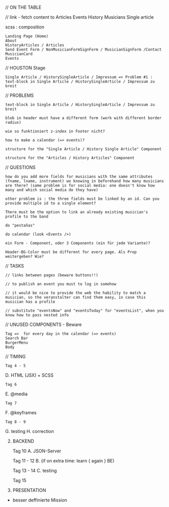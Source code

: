 // ON THE TABLE

// link - fetch content to 
        Articles
        Events
        History
        Musicians
        Single article
        
scss : composition

    Landing Page (Home)
    About
    HistoryArticles / Articles
    Send Event Form / NonMusicianFormSignForm / MusicianSignForm /Contact
    MusicianCard
    Events


// HOUSTON Stage

    Single Article / HistorySingleArticle / Impressum => Problem #1 : text-block in Single Article / HistorySingleArticle / Impressum zu breit


// PROBLEMS

    text-block in Single Article / HistorySingleArticle / Impressum zu breit

    blob in header must have a different form (work with different border radius)

    wie so funktioniert z-index in Footer nicht?

    how to make a calendar (=> events)?

    structure for the "Single Article / History Single Article" Component

    structure for the "Articles / History Articles" Component

// QUESTIONS

    how do you add more fields for musicians with the same attributes (fname, lname, instrument) wo knowing in beforehand how many musicians are there? (same problem is for social media: one doesn't know how many and which social media do they have)
    
    other problem is : the three fields must be linked by an id. Can you provide multiple id to a single element?
    
    There must be the option to link an already existing musician's profile to the band

    do "pestañas"

    do calendar (look <Events />)

    ein Form - Component, oder 3 Components (ein für jede Variante)?

    Header-BG-Color must be different for every page. Als Prop weitergeben? Wie?


// TASKS


    // links between pages (beware buttons!!)

    // to publish an event you must to log in somehow

    // it would be nice to provide the web the hability to match a musician, so the veranstalter can find them easy, in case this musician has a profile

    // substitute "eventsNow" and "eventsToday" for "eventsList", when you know how to pass nested info


// UNUSED COMPONENTS - Beware


    Tag =>  for every day in the calendar (=> events)
    Search Bar
    BurgerMenu
    Body


// TIMING

    Tag 4 - 5
D.  HTML (JSX) + SCSS
    
    Tag 6
E.  @media
    
    Tag 7
F.  @keyframes
    
    Tag 8 - 9
G.  testing
H.  correction

2.  BACKEND

    Tag 10
A.  JSON-Server

    Tag 11 - 12
B.  (if on extra time: learn { again } BE)

    Tag 13 - 14 
C.  testing

    Tag 15
3. PRESENTATION

- besser deffinierte Mission